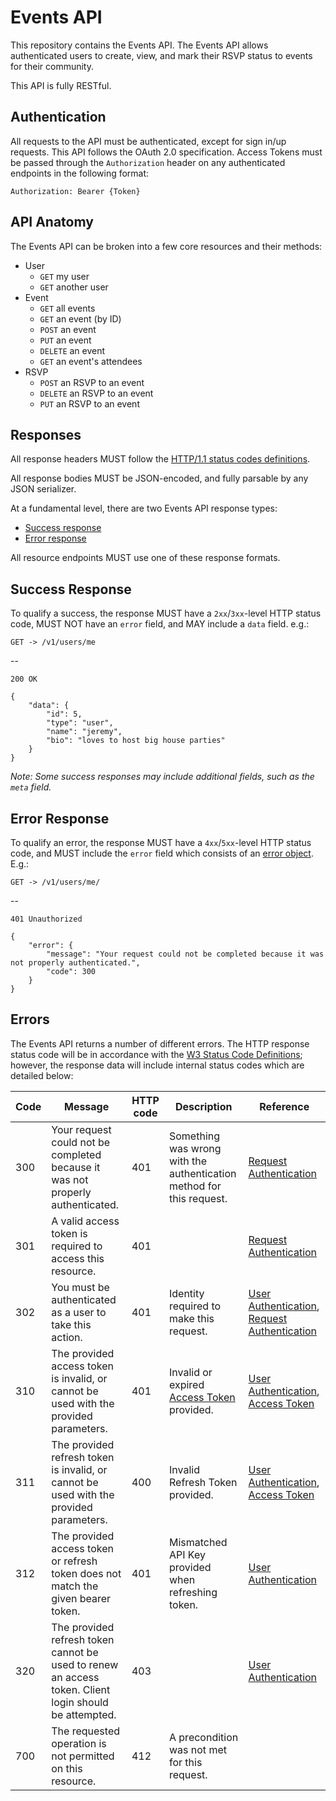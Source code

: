 # Events API

This repository contains the Events API. The Events API allows authenticated users to create, view, and mark their RSVP status to events for their community.

This API is fully RESTful.


## Authentication

All requests to the API must be authenticated, except for sign in/up requests. This API follows the OAuth 2.0 specification. Access Tokens must be passed through the `Authorization` header on any authenticated endpoints in the following format:

```
Authorization: Bearer {Token}
```


## API Anatomy

The Events API can be broken into a few core resources and their methods:

- User
	- `GET` my user
	- `GET` another user
- Event
	- `GET` all events
	- `GET` an event (by ID)
	- `POST` an event
	- `PUT` an event
	- `DELETE` an event
	- `GET` an event's attendees
- RSVP
	- `POST` an RSVP to an event
	- `DELETE` an RSVP to an event
	- `PUT` an RSVP to an event

## Responses

All response headers MUST follow the [HTTP/1.1 status codes definitions](https://www.w3.org/Protocols/rfc2616/rfc2616-sec10.html). 

All response bodies MUST be JSON-encoded, and fully parsable by any JSON serializer.

At a fundamental level, there are two Events API response types:

* [Success response](#success-response)
* [Error response](#error-response)

All resource endpoints MUST use one of these response formats.

## Success Response

To qualify a success, the response MUST have a `2xx`/`3xx`-level HTTP status code, MUST NOT have an `error` field, and MAY include a `data` field. e.g.:

```
GET -> /v1/users/me
```
--
```
200 OK
```
```
{
    "data": {
        "id": 5,
        "type": "user",
        "name": "jeremy",
        "bio": "loves to host big house parties"
    }
}
```

*Note: Some success responses may include additional fields, such as the `meta` field.*

## Error Response

To qualify an error, the response MUST have a `4xx`/`5xx`-level HTTP status code, and MUST include the `error` field which consists of an [error object](Errors.md#error-object). E.g.:

```
GET -> /v1/users/me/
```
--
```
401 Unauthorized
```
```
{
    "error": {
        "message": "Your request could not be completed because it was not properly authenticated.",
        "code": 300
    }
}
```

## Errors

The Events API returns a number of different errors. The HTTP response status code will be in accordance with the [W3 Status Code Definitions](https://www.w3.org/Protocols/rfc2616/rfc2616-sec10.html); however, the response data will include internal status codes which are detailed below:

Code | Message | HTTP code | Description | Reference
---- | ------- | --------- | ----------- | ---------  
300 | Your request could not be completed because it was not properly authenticated. | 401 | Something was wrong with the authentication method for this request. | [Request Authentication](Authentication/RequestAuthentication.md)
301 | A valid access token is required to access this resource. | 401 | | [Request Authentication](Authentication/RequestAuthentication.md)
302 | You must be authenticated as a user to take this action. | 401 | Identity required to make this request. | [User Authentication](Authentication/OAuthAuthentication.md), [Request Authentication](Authentication/RequestAuthentication.md)
310 | The provided access token is invalid, or cannot be used with the provided parameters. | 401 | Invalid or expired [Access Token](Authentication/OAuthAuthentication/AccessToken.md) provided. | [User Authentication](Authentication/OAuthAuthentication.md), [Access Token](Authentication/OAuthAuthentication/AccessToken.md)
311 | The provided refresh token is invalid, or cannot be used with the provided parameters. | 400 | Invalid Refresh Token provided. | [User Authentication](Authentication/OAuthAuthentication.md), [Access Token](Authentication/OAuthAuthentication/AccessToken.md)
312 | The provided access token or refresh token does not match the given bearer token. | 401 | Mismatched API Key provided when refreshing token. | [User Authentication](Authentication/OAuthAuthentication.md)
320 | The provided refresh token cannot be used to renew an access token. Client login should be attempted. | 403 | | [User Authentication](Authentication/OAuthAuthentication.md)
700 | The requested operation is not permitted on this resource. | 412 | A precondition was not met for this request. | 
